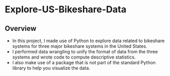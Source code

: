 # Explore-US-Bikeshare-Data

## Overview
- In this project, I made use of Python to explore data related to bikeshare systems for three major bikeshare systems in the United States. 
- I performed data wrangling to unify the format of data from the three systems and wrote code to compute descriptive statistics. 
- I also make use of a package that is not part of the standard Python library to help you visualize the data.

